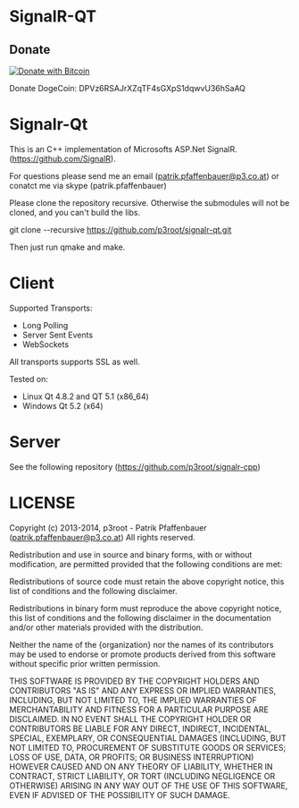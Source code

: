 SignalR-QT
==========

## Donate
[![Donate with Bitcoin](https://en.cryptobadges.io/badge/micro/1Ck4XgAxys3aBjdesKQQ62zx7m4vozUest)](https://en.cryptobadges.io/donate/1Ck4XgAxys3aBjdesKQQ62zx7m4vozUest)

Donate DogeCoin: DPVz6RSAJrXZqTF4sGXpS1dqwvU36hSaAQ


Signalr-Qt
====

This is an C++ implementation of Microsofts ASP.Net SignalR. (https://github.com/SignalR).

For questions please send me an email (patrik.pfaffenbauer@p3.co.at) or conatct me via skype (patrik.pfaffenbauer)

Please clone the repository recursive. Otherwise the submodules will not be cloned, and you can't build the libs.

git clone --recursive https://github.com/p3root/signalr-qt.git

Then just run qmake and make.

Client
======

Supported Transports:

* Long Polling
* Server Sent Events
* WebSockets

All transports supports SSL as well.

Tested on:
 * Linux Qt 4.8.2 and QT 5.1 (x86_64)
 * Windows Qt 5.2 (x64)

Server
=======
See the following repository (https://github.com/p3root/signalr-cpp)

LICENSE
======

Copyright (c) 2013-2014, p3root - Patrik Pfaffenbauer (patrik.pfaffenbauer@p3.co.at)
All rights reserved.
 
Redistribution and use in source and binary forms, with or without modification,
are permitted provided that the following conditions are met:

  Redistributions of source code must retain the above copyright notice, this
  list of conditions and the following disclaimer.

  Redistributions in binary form must reproduce the above copyright notice, this
  list of conditions and the following disclaimer in the documentation and/or
  other materials provided with the distribution.

  Neither the name of the {organization} nor the names of its
  contributors may be used to endorse or promote products derived from
  this software without specific prior written permission.

THIS SOFTWARE IS PROVIDED BY THE COPYRIGHT HOLDERS AND CONTRIBUTORS "AS IS" AND
ANY EXPRESS OR IMPLIED WARRANTIES, INCLUDING, BUT NOT LIMITED TO, THE IMPLIED
WARRANTIES OF MERCHANTABILITY AND FITNESS FOR A PARTICULAR PURPOSE ARE
DISCLAIMED. IN NO EVENT SHALL THE COPYRIGHT HOLDER OR CONTRIBUTORS BE LIABLE FOR
ANY DIRECT, INDIRECT, INCIDENTAL, SPECIAL, EXEMPLARY, OR CONSEQUENTIAL DAMAGES
(INCLUDING, BUT NOT LIMITED TO, PROCUREMENT OF SUBSTITUTE GOODS OR SERVICES;
LOSS OF USE, DATA, OR PROFITS; OR BUSINESS INTERRUPTION) HOWEVER CAUSED AND ON
ANY THEORY OF LIABILITY, WHETHER IN CONTRACT, STRICT LIABILITY, OR TORT
(INCLUDING NEGLIGENCE OR OTHERWISE) ARISING IN ANY WAY OUT OF THE USE OF THIS
SOFTWARE, EVEN IF ADVISED OF THE POSSIBILITY OF SUCH DAMAGE.

